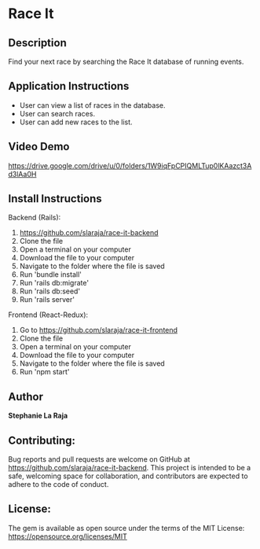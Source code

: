 # Race It

## Description

Find your next race by searching the Race It database of running events.

## Application Instructions

- User can view a list of races in the database.
- User can search races.
- User can add new races to the list.

## Video Demo

https://drive.google.com/drive/u/0/folders/1W9iqFpCPIQMLTup0lKAazct3Ad3lAa0H


## Install Instructions

Backend (Rails):
1. https://github.com/slaraja/race-it-backend
2. Clone the file
3. Open a terminal on your computer
4. Download the file to your computer
5. Navigate to the folder where the file is saved
6. Run 'bundle install'
7. Run 'rails db:migrate'
8. Run 'rails db:seed'
9. Run 'rails server'

Frontend (React-Redux):
1. Go to https://github.com/slaraja/race-it-frontend
2. Clone the file
3. Open a terminal on your computer
4. Download the file to your computer
5. Navigate to the folder where the file is saved
6. Run 'npm start'

## Author

**Stephanie La Raja**

## Contributing:

Bug reports and pull requests are welcome on GitHub at https://github.com/slaraja/race-it-backend. This project is intended to be a safe, welcoming space for collaboration, and contributors are expected to adhere to the code of conduct.

## License:

The gem is available as open source under the terms of the MIT License: https://opensource.org/licenses/MIT